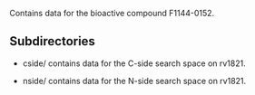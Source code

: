 Contains data for the bioactive compound F1144-0152.

## Subdirectories

- cside/ contains data for the C-side search space on rv1821.

- nside/ contains data for the N-side search space on rv1821.


